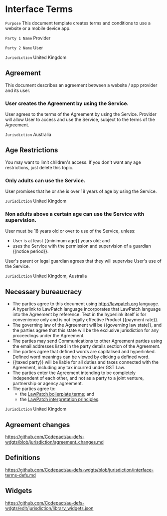 # Interface Terms

`Purpose` This document template creates terms and conditions to use a website or a mobile device app.

`Party 1 Name` Provider

`Party 2 Name` User

`Jurisdiction` United Kingdom

## Agreement

This document describes an agreement between a website / app provider and its user.

### User creates the Agreement by using the Service.

User agrees to the terms of the Agreement by using the Service. Provider will allow User to access and use the Service, subject to the terms of the Agreement.

`Jurisdiction` Australia

## Age Restrictions

You may want to limit children's access. If you don't want any age restrictions, just delete this topic.

### Only adults can use the Service.

User promises that he or she is over 18 years of age by using the Service.

`Jurisdiction` United Kingdom

### Non adults above a certain age can use the Service with supervision.

User must be 18 years old or over to use of the Service, unless:
- User is at least {{minimum age}} years old; and
- uses the Service with the permission and supervision of a guardian {{notice period}}.

User's parent or legal guardian agrees that they will supervise User's use of the Service.

`Jurisdiction` United Kingdom, Australia

## Necessary bureaucracy

- The parties agree to this document using http://lawpatch.org language. A hyperlink to LawPatch language incorporates that LawPatch language into the Agreement by reference. Text in the hyperlink itself is for convenience only and is not legally effective Product {{payment rate}}.
- The governing law of the Agreement will be {{governing law state}}, and the parties agree that this state will be the exclusive jurisdiction for any proceedings under the Agreement.
- The parties may send Communications to other Agreement parties using the email addresses listed in the party details section of the Agreement.
- The parties agree that defined words are capitalised and hyperlinked.  Defined word meanings can be viewed by clicking a defined word.
- {{taxed party}} will be liable for all duties and taxes connected with the Agreement, including any tax incurred under GST Law.
- The parties enter the Agreement intending to be completely independent of each other, and not as a party to a joint venture, partnership or agency agreement.
- The parties agree to:
	- the [LawPatch boilerplate terms](https://github.com/lawpatch/au-boilerplate/blob/d545ba84041a348f504b1866301716805b641455/sensible-boilerplate.md); and
	- the [LawPatch interpretation principles](https://github.com/lawpatch/au-interpretation/blob/84139bfbd5c3580bb215acf2435f6c2a4a608aae/au-interpretation.md).

`Jurisdiction` United Kingdom

## Agreement changes

https://github.com/Codepact/au-defs-wdgts/blob/jurisdiction/agreement_changes.md

## Definitions

https://github.com/Codepact/au-defs-wdgts/blob/jurisdiction/interface-terms-defs.md

## Widgets 

https://github.com/Codepact/au-defs-wdgts/edit/jurisdiction/library_widgets.json
